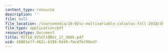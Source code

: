 ```yaml
---
content_type: resource
description: ''
file: null
file_location: /coursemedia/18-02sc-multivariable-calculus-fall-2010/38801e7f462cb1980d49fbcd7bc96ed7_MIT18_02SCF10Rec_27_300k.pdf
file_type: application/pdf
resourcetype: Document
title: MIT18_02SCF10Rec_27_300k.pdf
uid: 38801e7f-462c-b198-0d49-fbcd7bc96ed7
---
```

